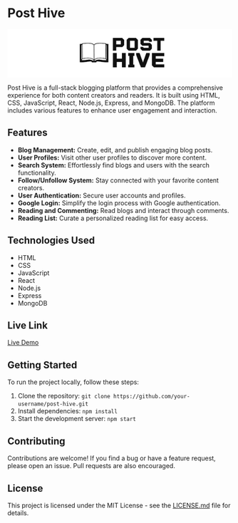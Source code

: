 # Post Hive

<div style="background-color: white; padding: 20px; text-align: center; width:full;">
  <img src="client/public/logoph.png" alt="Post Hive Logo" width="200">
</div>


Post Hive is a full-stack blogging platform that provides a comprehensive experience for both content creators and readers. It is built using HTML, CSS, JavaScript, React, Node.js, Express, and MongoDB. The platform includes various features to enhance user engagement and interaction.

## Features

- **Blog Management:** Create, edit, and publish engaging blog posts.
- **User Profiles:** Visit other user profiles to discover more content.
- **Search System:** Effortlessly find blogs and users with the search functionality.
- **Follow/Unfollow System:** Stay connected with your favorite content creators.
- **User Authentication:** Secure user accounts and profiles.
- **Google Login:** Simplify the login process with Google authentication.
- **Reading and Commenting:** Read blogs and interact through comments.
- **Reading List:** Curate a personalized reading list for easy access.

## Technologies Used

- HTML
- CSS
- JavaScript
- React
- Node.js
- Express
- MongoDB

## Live Link

[Live Demo](https://posthive-phi.vercel.app/)


## Getting Started

To run the project locally, follow these steps:

1. Clone the repository: `git clone https://github.com/your-username/post-hive.git`
2. Install dependencies: `npm install`
3. Start the development server: `npm start`

## Contributing

Contributions are welcome! If you find a bug or have a feature request, please open an issue. Pull requests are also encouraged.

## License

This project is licensed under the MIT License - see the [LICENSE.md](LICENSE.md) file for details.
